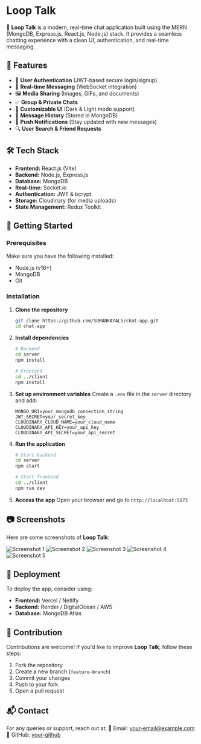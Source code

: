 # Loop Talk

🚀 **Loop Talk** is a modern, real-time chat application built using the MERN (MongoDB, Express.js, React.js, Node.js) stack. It provides a seamless chatting experience with a clean UI, authentication, and real-time messaging.

## 🌟 Features

- 🔐 **User Authentication** (JWT-based secure login/signup)
- 📡 **Real-time Messaging** (WebSocket integration)
- 🖼️ **Media Sharing** (Images, GIFs, and documents)
- ✅ **Group & Private Chats**
- 🎨 **Customizable UI** (Dark & Light mode support)
- 📜 **Message History** (Stored in MongoDB)
- 🔔 **Push Notifications** (Stay updated with new messages)
- 🔍 **User Search & Friend Requests**

## 🛠️ Tech Stack

- **Frontend:** React.js (Vite)
- **Backend:** Node.js, Express.js
- **Database:** MongoDB
- **Real-time:** Socket.io
- **Authentication:** JWT & bcrypt
- **Storage:** Cloudinary (for media uploads)
- **State Management:** Redux Toolkit

## 🚀 Getting Started

### Prerequisites
Make sure you have the following installed:
- Node.js (v16+)
- MongoDB
- Git

### Installation

1. **Clone the repository**
   ```sh
   git clone https://github.com/SUMANKAYALS/chat-app.git
   cd chat-app
   ```

2. **Install dependencies**
   ```sh
   # Backend
   cd server
   npm install
   
   # Frontend
   cd ../client
   npm install
   ```

3. **Set up environment variables**
   Create a `.env` file in the `server` directory and add:
   ```env
   MONGO_URI=your_mongodb_connection_string
   JWT_SECRET=your_secret_key
   CLOUDINARY_CLOUD_NAME=your_cloud_name
   CLOUDINARY_API_KEY=your_api_key
   CLOUDINARY_API_SECRET=your_api_secret
   ```

4. **Run the application**
   ```sh
   # Start backend
   cd server
   npm start
   
   # Start frontend
   cd ../client
   npm run dev
   ```

5. **Access the app**
   Open your browser and go to `http://localhost:5173`

## 📷 Screenshots

Here are some screenshots of **Loop Talk**:

![Screenshot 1](./screenshots/look4.PNG)
![Screenshot 2](./screenshots/look5.PNG)
![Screenshot 3](./screenshots/look6.PNG)
![Screenshot 4](./screenshots/look7.PNG)
![Screenshot 5](./screenshots/look8.PNG)

## 🚀 Deployment

To deploy the app, consider using:
- **Frontend:** Vercel / Netlify
- **Backend:** Render / DigitalOcean / AWS
- **Database:** MongoDB Atlas

## 🤝 Contribution

Contributions are welcome! If you'd like to improve **Loop Talk**, follow these steps:
1. Fork the repository
2. Create a new branch (`feature-branch`)
3. Commit your changes
4. Push to your fork
5. Open a pull request

## 📬 Contact

For any queries or support, reach out at:
📧 Email: your-email@example.com  
🐙 GitHub: [your-github](https://github.com/SUMANKAYALS)
